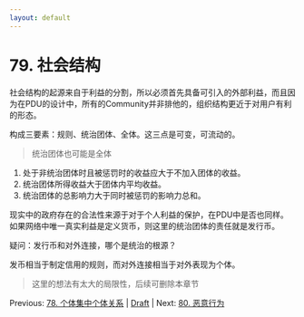 ```yaml
---
layout: default
---
```

# 79. 社会结构

社会结构的起源来自于利益的分割，所以必须首先具备可引入的外部利益，而且因为在PDU的设计中，所有的Community并非排他的，组织结构更近于对用户有利的形态。

构成三要素：规则、统治团体、全体。这三点是可变，可流动的。
> 统治团体也可能是全体

1. 处于非统治团体时且被惩罚时的收益应大于不加入团体的收益。
2. 统治团体所得收益大于团体内平均收益。
3. 统治团体的总影响力大于同时被惩罚的影响力总和。

现实中的政府存在的合法性来源于对于个人利益的保护，在PDU中是否也同样。如果网络中唯一真实利益是定义货币，则这里的统治团体的责任就是发行币。

疑问：发行币和对外连接，哪个是统治的根源？

发币相当于制定信用的规则，而对外连接相当于对外表现为个体。

> 这里的想法有太大的局限性，后续可删除本章节

Previous: [78. 个体集中个体关系](78.md) | [Draft](../Draft.md) | Next: [80. 恶意行为](80.md)